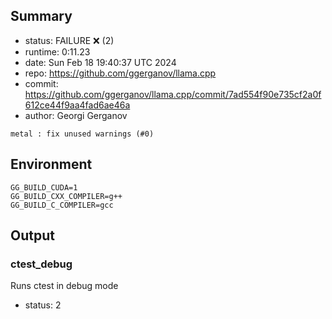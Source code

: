 ## Summary

- status:  FAILURE ❌ (2)
- runtime: 0:11.23
- date:    Sun Feb 18 19:40:37 UTC 2024
- repo:    https://github.com/ggerganov/llama.cpp
- commit:  https://github.com/ggerganov/llama.cpp/commit/7ad554f90e735cf2a0f612ce44f9aa4fad6ae46a
- author:  Georgi Gerganov
```
metal : fix unused warnings (#0)
```

## Environment

```
GG_BUILD_CUDA=1
GG_BUILD_CXX_COMPILER=g++
GG_BUILD_C_COMPILER=gcc
```

## Output

### ctest_debug

Runs ctest in debug mode
- status: 2
```

```

